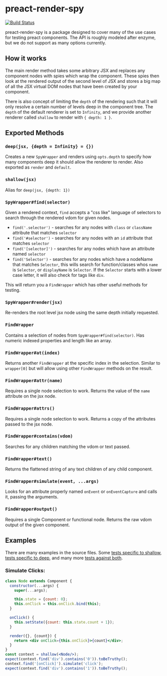 # preact-render-spy

[![Build Status](https://travis-ci.org/mzgoddard/preact-render-spy.svg?branch=master)](https://travis-ci.org/mzgoddard/preact-render-spy)


preact-render-spy is a package designed to cover many of the use cases for testing
preact components.  The API is roughly modeled after enzyme, but we do not support
as many options currently.

## How it works

The main render method takes some arbitrary JSX and replaces any component nodes with
spies which wrap the component.  These spies then look at the rendered output of the
second level of JSX and stores a big map of all the JSX virtual DOM nodes that have
been created by your component.

There is also concept of limiting the `depth` of the rendering such that it will only resolve
a certain number of levels deep in the component tree.  The `depth` of the default renderer
is set to `Infinity`, and we provide another renderer called `shallow` to render with
`{ depth: 1 }`.

## Exported Methods

### `deep(jsx, {depth = Infinity} = {})`
Creates a new `SpyWrapper` and renders using `opts.depth` to specify how many components deep
it should allow the renderer to render.  Also exported as `render` and `default`.

### `shallow(jsx)`
Alias for `deep(jsx, {depth: 1})`

### `SpyWrapper#find(selector)`
Given a rendered context, `find` accepts a "css like" language of selectors to search through the
rendered vdom for given nodes.

* `find('.selector')` - searches for any nodes with `class` or `className` attribute that matches `selector`
* `find('#selector')` - searches for any nodes with an `id` attribute that matches `selector`
* `find('[selector]')` - searches for any nodes which have an attribute named `selector`
* `find('Selector')` - searches for any nodes which have a nodeName that matches `Selector`,
  this wills search for function/classes whos `name` is `Selector`, or `displayName` is `Selector`.
  If the `Selector` starts with a lower case letter, it will also check for tags like `div`.

This will return you a `FindWrapper` which has other useful methods for testing.

### `SpyWrapper#render(jsx)`
Re-renders the root level jsx node using the same depth initially requested.

### `FindWrapper`
Contains a selection of nodes from `SpyWrapper#find(selector)`.
Has numeric indexed properties and length like an array.

### `FindWrapper#at(index)`
Returns another `FindWrapper` at the specific index in the selection.  Similar to `wrapper[0]` but will
allow using other `FindWrapper` methods on the result.

### `FindWrapper#attr(name)`
Requires a single node selection to work.
Returns the value of the `name` attribute on the jsx node.

### `FindWrapper#attrs()`
Requires a single node selection to work.
Returns a copy of the attributes passed to the jsx node.

### `FindWrapper#contains(vdom)`
Searches for any children matching the vdom or text passed.

### `FindWrapper#text()`
Returns the flattened string of any text children of any child component.

### `FindWrapper#simulate(event, ...args)`
Looks for an attribute properly named `onEvent` or `onEventCapture` and calls it, passing the arguments.

### `FindWrapper#output()`
Requires a single Component or functional node.  Returns the raw vdom output of the given component.

## Examples

There are many examples in the source files.  Some [tests specific to shallow](https://github.com/mzgoddard/preact-render-spy/blob/master/src/shallow-render.test.js), [tests specific to deep](https://github.com/mzgoddard/preact-render-spy/blob/master/src/deep-render.test.js), and many more [tests against both](https://github.com/mzgoddard/preact-render-spy/blob/master/src/shared-render.test.js).

### Simulate Clicks:
```jsx
class Node extends Component {
  constructor(...args) {
    super(...args);

    this.state = {count: 0};
    this.onClick = this.onClick.bind(this);
  }

  onClick() {
    this.setState({count: this.state.count + 1});
  }

  render({}, {count}) {
    return <div onClick={this.onClick}>{count}</div>;
  }
}
const context = shallow(<Node/>);
expect(context.find('div').contains('0')).toBeTruthy();
context.find('[onClick]').simulate('click');
expect(context.find('div').contains('1')).toBeTruthy();
```

